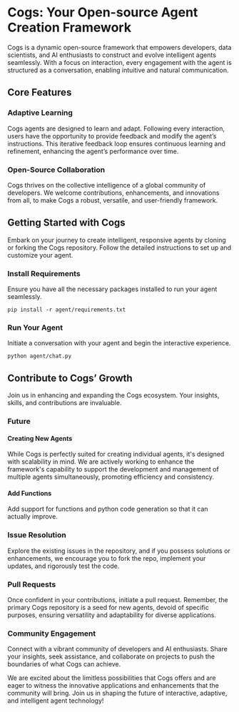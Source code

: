 # Cogs: Your Open-source Agent Creation Framework

Cogs is a dynamic open-source framework that empowers developers, data scientists, and AI enthusiasts to construct and evolve intelligent agents seamlessly. With a focus on interaction, every engagement with the agent is structured as a conversation, enabling intuitive and natural communication. 

## Core Features
### Adaptive Learning
Cogs agents are designed to learn and adapt. Following every interaction, users have the opportunity to provide feedback and modify the agent’s instructions. This iterative feedback loop ensures continuous learning and refinement, enhancing the agent’s performance over time.

### Open-Source Collaboration
Cogs thrives on the collective intelligence of a global community of developers. We welcome contributions, enhancements, and innovations from all, to make Cogs a robust, versatile, and user-friendly framework.

## Getting Started with Cogs
Embark on your journey to create intelligent, responsive agents by cloning or forking the Cogs repository. Follow the detailed instructions to set up and customize your agent.

### Install Requirements
Ensure you have all the necessary packages installed to run your agent seamlessly.
```
pip install -r agent/requirements.txt
```

### Run Your Agent
Initiate a conversation with your agent and begin the interactive experience.
```
python agent/chat.py
```

## Contribute to Cogs’ Growth
Join us in enhancing and expanding the Cogs ecosystem. Your insights, skills, and contributions are invaluable.

### Future

#### Creating New Agents
While Cogs is perfectly suited for creating individual agents, it's designed with scalability in mind. We are actively working to enhance the framework's capability to support the development and management of multiple agents simultaneously, promoting efficiency and consistency.

#### Add Functions 
Add support for functions and python code generation so that it can actually improve. 

### Issue Resolution
Explore the existing issues in the repository, and if you possess solutions or enhancements, we encourage you to fork the repo, implement your updates, and rigorously test the code.

### Pull Requests
Once confident in your contributions, initiate a pull request. Remember, the primary Cogs repository is a seed for new agents, devoid of specific purposes, ensuring versatility and adaptability for diverse applications.

### Community Engagement
Connect with a vibrant community of developers and AI enthusiasts. Share your insights, seek assistance, and collaborate on projects to push the boundaries of what Cogs can achieve.

We are excited about the limitless possibilities that Cogs offers and are eager to witness the innovative applications and enhancements that the community will bring. Join us in shaping the future of interactive, adaptive, and intelligent agent technology!
